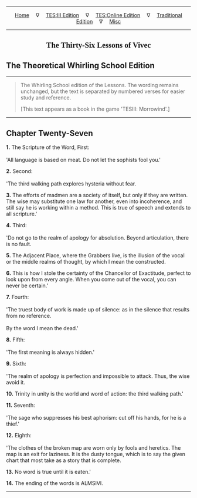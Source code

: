 
---

<!-- Jekyll Page Links -->

<center>
<a href="../../../../../index.html">Home</a>
&emsp;&nabla;&emsp;
<a href="../../../../index-tes3.html">TES:III Edition</a>
&emsp;&nabla;&emsp;
<a href="../../../../index-teso.html">TES:Online Edition</a>
&emsp;&nabla;&emsp;
<a href="../../../../index-traditional.html">Traditional Edition</a>
&emsp;&nabla;&emsp;
<a href="../../../../index-misc.html">Misc</a>
</center>

<!-- Markdown Body Below: -->

---

<center>
<h2><span style="font-family:Georgia">The Thirty-Six Lessons of Vivec</span></h2>
</center>

## The Theoretical Whirling School Edition

---

> The Whirling School edition of the Lessons. The wording remains unchanged, but the text is separated by numbered verses for easier study and reference.
>
> \[This text appears as a book in the game 'TESIII: Morrowind'.\]

---

## Chapter Twenty-Seven

__1.__ The Scripture of the Word, First:\
\
'All language is based on meat. Do not let the sophists fool you.'

__2.__ Second:\
\
'The third walking path explores hysteria without fear.

__3.__ The efforts of madmen are a society of itself, but only if they are written. The wise may substitute one law for another, even into incoherence, and still say he is working within a method. This is true of speech and extends to all scripture.'

__4.__ Third:\
\
'Do not go to the realm of apology for absolution. Beyond articulation, there is no fault.

__5.__ The Adjacent Place, where the Grabbers live, is the illusion of the vocal or the middle realms of thought, by which I mean the constructed.

__6.__ This is how I stole the certainty of the Chancellor of Exactitude, perfect to look upon from every angle. When you come out of the vocal, you can never be certain.'

__7.__ Fourth:\
\
'The truest body of work is made up of silence: as in the silence that results from no reference.\
\
By the word I mean the dead.'

__8.__ Fifth:\
\
'The first meaning is always hidden.'

__9.__ Sixth:\
\
'The realm of apology is perfection and impossible to attack. Thus, the wise avoid it.

__10.__ Trinity in unity is the world and word of action: the third walking path.'

__11.__ Seventh:\
\
'The sage who suppresses his best aphorism: cut off his hands, for he is a thief.'

__12.__ Eighth:\
\
'The clothes of the broken map are worn only by fools and heretics. The map is an exit for laziness. It is the dusty tongue, which is to say the given chart that most take as a story that is complete.

__13.__ No word is true until it is eaten.'

__14.__ The ending of the words is ALMSIVI.

---
